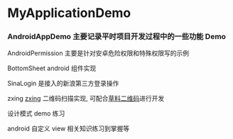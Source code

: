 # MyApplicationDemo
### AndroidAppDemo 主要记录平时项目开发过程中的一些功能 Demo
AndroidPermission 主要是针对安卓危险权限和特殊权限写的示例

BottomSheet android 组件实现

SinaLogin 是接入的新浪第三方登录操作

zxing [zxing](http://mvnrepository.com/artifact/com.google.zxing/core) 二维码扫描实现, 可配合[草料二维码](http://changba.com/now/userPage.php?s=Iciv_1s2-YI)进行开发

设计模式 demo 练习

android 自定义 view 相关知识练习到掌握等
